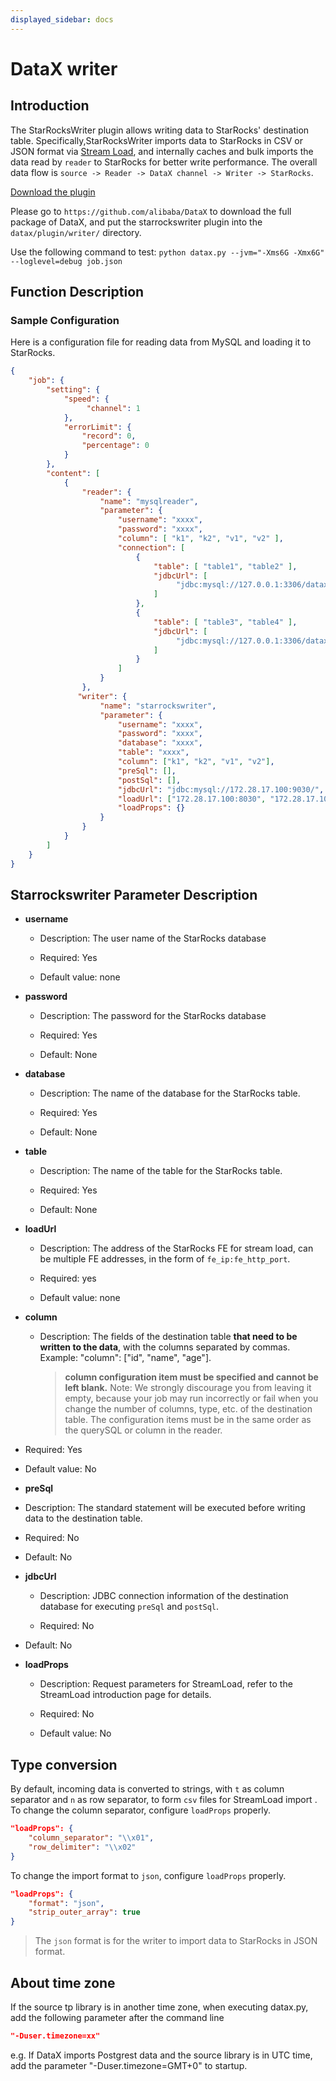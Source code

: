 ```yaml
---
displayed_sidebar: docs
---
```


# DataX writer

## Introduction

The StarRocksWriter plugin allows writing data to StarRocks' destination table. Specifically,StarRocksWriter imports data to StarRocks in CSV or JSON format via [Stream Load](../../loading/StreamLoad.md), and internally caches and bulk imports the data read by `reader` to StarRocks for better write performance. The overall data flow is `source -> Reader -> DataX channel -> Writer -> StarRocks`.

[Download the plugin](https://github.com/StarRocks/DataX/releases)

Please go to `https://github.com/alibaba/DataX` to download the full package of DataX, and put the starrockswriter plugin into the `datax/plugin/writer/` directory.

Use the following command to test:
`python datax.py --jvm="-Xms6G -Xmx6G" --loglevel=debug job.json`

## Function Description

### Sample Configuration

Here is a configuration file for reading data from MySQL and loading it to StarRocks.

```json
{
    "job": {
        "setting": {
            "speed": {
                 "channel": 1
            },
            "errorLimit": {
                "record": 0,
                "percentage": 0
            }
        },
        "content": [
            {
                "reader": {
                    "name": "mysqlreader",
                    "parameter": {
                        "username": "xxxx",
                        "password": "xxxx",
                        "column": [ "k1", "k2", "v1", "v2" ],
                        "connection": [
                            {
                                "table": [ "table1", "table2" ],
                                "jdbcUrl": [
                                     "jdbc:mysql://127.0.0.1:3306/datax_test1"
                                ]
                            },
                            {
                                "table": [ "table3", "table4" ],
                                "jdbcUrl": [
                                     "jdbc:mysql://127.0.0.1:3306/datax_test2"
                                ]
                            }
                        ]
                    }
                },
               "writer": {
                    "name": "starrockswriter",
                    "parameter": {
                        "username": "xxxx",
                        "password": "xxxx",
                        "database": "xxxx",
                        "table": "xxxx",
                        "column": ["k1", "k2", "v1", "v2"],
                        "preSql": [],
                        "postSql": [], 
                        "jdbcUrl": "jdbc:mysql://172.28.17.100:9030/",
                        "loadUrl": ["172.28.17.100:8030", "172.28.17.100:8030"],
                        "loadProps": {}
                    }
                }
            }
        ]
    }
}

```

## Starrockswriter Parameter Description

* **username**

  * Description: The user name of the StarRocks database

  * Required: Yes

  * Default value: none

* **password**

  * Description: The password for the StarRocks database

  * Required: Yes

  * Default: None

* **database**

  * Description: The name of the database for the StarRocks table.

  * Required: Yes

  * Default: None

* **table**

  * Description: The name of the table for the StarRocks table.

  * Required: Yes

  * Default: None

* **loadUrl**

  * Description: The address of the StarRocks FE for stream load, can be multiple FE addresses, in the form of `fe_ip:fe_http_port`.

  * Required: yes

  * Default value: none

* **column**

  * Description: The fields of the destination table **that need to be written to the data**, with the columns separated by commas. Example: "column": ["id", "name", "age"].
    >**column configuration item must be specified and cannot be left blank.**
    >Note: We strongly discourage you from leaving it empty, because your job may run incorrectly or fail when you change the number of columns, type, etc. of the destination table. The configuration items      must be in the same order as the querySQL or column in the reader.

* Required: Yes

* Default value: No

* **preSql**

* Description: The standard statement will be executed before writing data to the destination table.

* Required: No

* Default: No

* **jdbcUrl**

  * Description: JDBC connection information of the destination database for executing `preSql` and `postSql`.
  
  * Required: No

* Default: No

* **loadProps**

  * Description: Request parameters for StreamLoad, refer to the StreamLoad introduction page for details.

  * Required: No

  * Default value: No

## Type conversion

By default, incoming data is converted to strings, with `t` as column separator and `n` as row separator, to form `csv` files for StreamLoad import     .
To change the column separator, configure `loadProps` properly.

```json
"loadProps": {
    "column_separator": "\\x01",
    "row_delimiter": "\\x02" 
}
```

To change the import format to `json`, configure `loadProps` properly.

```json
"loadProps": {
    "format": "json",
    "strip_outer_array": true
}
```

> The `json` format is for the writer to import data to StarRocks in JSON format.

## About time zone

If the source tp library is in another time zone, when executing datax.py, add the following parameter after the command line

```json
"-Duser.timezone=xx"
```

e.g. If DataX imports Postgrest data and the source library is in UTC time, add the parameter "-Duser.timezone=GMT+0" to startup.
